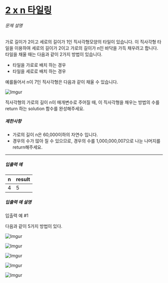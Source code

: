 # [2 x n 타일링](https://school.programmers.co.kr/learn/courses/30/lessons/12900)


###### 문제 설명


가로 길이가 2이고 세로의 길이가 1인 직사각형모양의 타일이 있습니다. 이 직사각형 타일을 이용하여 세로의 길이가 2이고 가로의 길이가 n인 바닥을 가득 채우려고 합니다. 타일을 채울 때는 다음과 같이 2가지 방법이 있습니다.


* 타일을 가로로 배치 하는 경우
* 타일을 세로로 배치 하는 경우


예를들어서 n이 7인 직사각형은 다음과 같이 채울 수 있습니다.


![Imgur](https://i.imgur.com/29ANX0f.png)


직사각형의 가로의 길이 n이 매개변수로 주어질 때, 이 직사각형을 채우는 방법의 수를 return 하는 solution 함수를 완성해주세요.


##### 제한사항


* 가로의 길이 n은 60,000이하의 자연수 입니다.
* 경우의 수가 많아 질 수 있으므로, 경우의 수를 1,000,000,007으로 나눈 나머지를 return해주세요.




---


##### 입출력 예




| n | result |
| --- | --- |
| 4 | 5 |


##### 입출력 예 설명


입출력 예 \#1  

다음과 같이 5가지 방법이 있다.


![Imgur](https://i.imgur.com/keiKrD3.png)


![Imgur](https://i.imgur.com/O9GdTE0.png)


![Imgur](https://i.imgur.com/IZBmc6M.png)


![Imgur](https://i.imgur.com/29LWVzK.png)


![Imgur](https://i.imgur.com/z64JbNf.png)



